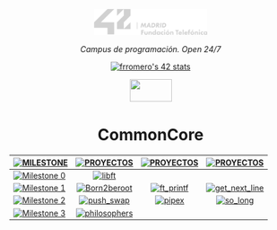 <p align="center" width="100%">
    <a href="42_Madrid/42"><img width="40%" src="42_Madrid/img/logo5.png"></a> </p>
<p align="center" width="100%"><i>Campus de programación. Open 24/7 </i></p>

<div align="center">

[![frromero's 42 stats](https://badge.mediaplus.ma/greenbinary/frromero?1337Badge=off&UM6P=off)](https://profile.intra.42.fr/users/frromero)

<a href="#"><img src="https://img.shields.io/badge/%20%CommonCore%20%20-c988f9" style="width:75px;height:40px;"></a>

# CommonCore

|  [![MILESTONE](https://img.shields.io/badge/%20M%20I%20L%20E%20S%20T%20O%20N%20E%20-787a77)](#) | [![PROYECTOS](https://img.shields.io/badge/%20P%20R%20O%20Y%20E%20C%20T%20O%20-787a77)](#) |  [![PROYECTOS](https://img.shields.io/badge/%20P%20R%20O%20Y%20E%20C%20T%20O%20-787a77)](#) | [![PROYECTOS](https://img.shields.io/badge/%20P%20R%20O%20Y%20E%20C%20T%20O%20-787a77)](#) | 
|------|:------------:|:------------------:|:------------------:|
|  [![Milestone 0](https://img.shields.io/badge/%20%20Milestone%200%20-228B22)](42_Madrid/0/)  | [![libft](https://img.shields.io/badge/%20%20libft%20%20-228B22)](42_Madrid/0/) |&nbsp; |&nbsp; |
|  [![Milestone 1](https://img.shields.io/badge/%20%20Milestone%201%20-1E90FF)](42_Madrid/milestone_1/)  | [![Born2beroot](https://img.shields.io/badge/%20%20Born2beroot%20%20-1E90FF)](42_Madrid/milestone_1/born2beroot) | [![ft_printf](https://img.shields.io/badge/%20%20ft_printf%20%20-1E90FF)](42_Madrid/milestone_1/printf/) | [![get_next_line](https://img.shields.io/badge/%20%20get_next_line%20%20-1E90FF)](42_Madrid/milestone_1/get_next_line/) |
|  [![Milestone 2](https://img.shields.io/badge/%20%20Milestone%202%20-228B22)](42_Madrid/milestone_2/)  | [![push_swap](https://img.shields.io/badge/%20%20push_swap%20%20-228B22)](42_Madrid/milestone_2/push_swap/) | [![pipex](https://img.shields.io/badge/%20%20pipex%20%20-228B22)](42_Madrid/milestone_2/pipex/) | [![so_long](https://img.shields.io/badge/%20%20so_long%20%20-228B22)](42_Madrid/milestone_2/so_long/) |
|  [![Milestone 3](https://img.shields.io/badge/%20%20Milestone%203%20-1E90FF)](42_Madrid/milestone_3/)  | [![philosophers](https://img.shields.io/badge/%20%20philosophers%20%20-1E90FF)](42_Madrid/milestone_3/philosophers/) |&nbsp; |&nbsp; |
 
</div>


